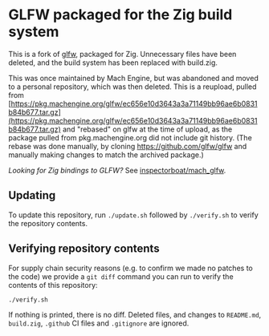 # GLFW packaged for the Zig build system

This is a fork of [glfw](https://github.com/glfw/glfw), packaged for Zig. Unnecessary files have been deleted, and the build system has been replaced with build.zig.

This was once maintained by Mach Engine, but was abandoned and moved to a personal repository, which was then deleted. This is a reupload, pulled from [https://pkg.machengine.org/glfw/ec656e10d3643a3a71149bb96ae6b0831b84b677.tar.gz](https://pkg.machengine.org/glfw/ec656e10d3643a3a71149bb96ae6b0831b84b677.tar.gz) and "rebased" on glfw at the time of upload, as the package pulled from pkg.machengine.org did not include git history. (The rebase was done manually, by cloning https://github.com/glfw/glfw and manually making changes to match the archived package.)

_Looking for Zig bindings to GLFW?_ See [inspectorboat/mach_glfw](https://github.com/inspectorboat/mach_glfw).

## Updating

To update this repository, run `./update.sh` followed by `./verify.sh` to verify the repository contents.

## Verifying repository contents

For supply chain security reasons (e.g. to confirm we made no patches to the code) we provide a `git diff` command you can run to verify the contents of this repository:

```sh
./verify.sh
```

If nothing is printed, there is no diff. Deleted files, and changes to `README.md`, `build.zig`, `.github` CI files and `.gitignore` are ignored.